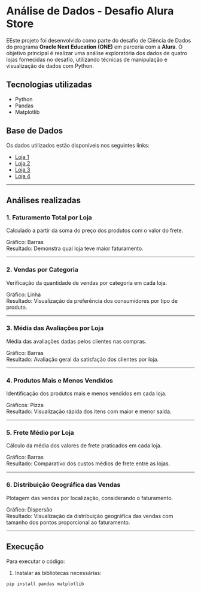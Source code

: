 # Análise de Dados - Desafio Alura Store

EEste projeto foi desenvolvido como parte do desafio de Ciência de Dados do programa **Oracle Next Education (ONE)** em parceria com a **Alura**. O objetivo principal é realizar uma análise exploratória dos dados de quatro lojas fornecidas no desafio, utilizando técnicas de manipulação e visualização de dados com Python.

## Tecnologias utilizadas

- Python
- Pandas
- Matplotlib

## Base de Dados

Os dados utilizados estão disponíveis nos seguintes links:

- [Loja 1](https://raw.githubusercontent.com/alura-es-cursos/challenge1-data-science/refs/heads/main/base-de-dados-challenge-1/loja_1.csv)
- [Loja 2](https://raw.githubusercontent.com/alura-es-cursos/challenge1-data-science/refs/heads/main/base-de-dados-challenge-1/loja_2.csv)
- [Loja 3](https://raw.githubusercontent.com/alura-es-cursos/challenge1-data-science/refs/heads/main/base-de-dados-challenge-1/loja_3.csv)
- [Loja 4](https://raw.githubusercontent.com/alura-es-cursos/challenge1-data-science/refs/heads/main/base-de-dados-challenge-1/loja_4.csv)

---

## Análises realizadas

### 1. Faturamento Total por Loja

Calculado a partir da soma do preço dos produtos com o valor do frete.

Gráfico: Barras  
Resultado: Demonstra qual loja teve maior faturamento.

---

### 2. Vendas por Categoria

Verificação da quantidade de vendas por categoria em cada loja.

Gráfico: Linha  
Resultado: Visualização da preferência dos consumidores por tipo de produto.

---

### 3. Média das Avaliações por Loja

Média das avaliações dadas pelos clientes nas compras.

Gráfico: Barras  
Resultado: Avaliação geral da satisfação dos clientes por loja.

---

### 4. Produtos Mais e Menos Vendidos

Identificação dos produtos mais e menos vendidos em cada loja.

Gráficos: Pizza  
Resultado: Visualização rápida dos itens com maior e menor saída.

---

### 5. Frete Médio por Loja

Cálculo da média dos valores de frete praticados em cada loja.

Gráfico: Barras  
Resultado: Comparativo dos custos médios de frete entre as lojas.

---

### 6. Distribuição Geográfica das Vendas

Plotagem das vendas por localização, considerando o faturamento.

Gráfico: Dispersão  
Resultado: Visualização da distribuição geográfica das vendas com tamanho dos pontos proporcional ao faturamento.

---

## Execução

Para executar o código:

1. Instalar as bibliotecas necessárias:

```bash
pip install pandas matplotlib
```
